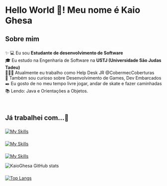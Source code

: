 <h1 align="left">Hello World 👋! Meu nome é Kaio Ghesa</h1>

###


###

<h2 align="left">Sobre mim</h2>

###

<p align="left">✨
💻 Eu sou <strong>Estudante de desenvolvimento de Software</strong>
  <br>
🎓 Eu estudo na Engenharia de Software na <strong>USTJ (Universidade São Judas Tadeu)</strong>
  <br>
🧑🏽‍💻 Atualmente eu trabalho como Help Desk JR @CobermecCoberturas
  <br>
🔎 Também sou curioso sobre Desenvolvimento de Games, Dev Embarcados
  <br>
✒️ Eu gosto de no meu tempo livre jogar, andar de skate e fazer caminhadas
  <br>
📚 Lendo: Java e Orientações a Objetos.</p>
<br>

###

<h2 align="left">Já trabalhei com...🔧</h2>

###

  [![My Skills](https://skillicons.dev/icons?i=c,java,kotlin,javascript,mysql,php)](https://skillicons.dev)

###
[![My Skills](https://skillicons.dev/icons?i=windows,linux&theme=dark)](https://skillicons.dev)

###
[![My Skills](https://skillicons.dev/icons?i=linkedin,&theme=dark)](https://br.linkedin.com/in/kaio-ghesa-435467195)

![KaioGhesa GitHub stats](https://github-readme-stats.vercel.app/api?username=KaioGhesa&show_icons=true&theme=dark)

###

[![Top Langs](https://github-readme-stats.vercel.app/api/top-langs/?username=Dmuniiz&layout=compact)](https://github.com/KaioGhesa/github-readme-stats)
